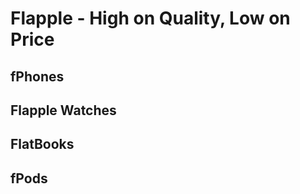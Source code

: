 # Flapple - High on Quality, Low on Price

## fPhones

## Flapple Watches

## FlatBooks

## fPods



